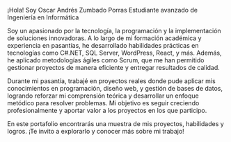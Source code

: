 ¡Hola! Soy Oscar Andrés Zumbado Porras
Estudiante avanzado de Ingeniería en Informática

Soy un apasionado por la tecnología, la programación y la implementación de soluciones innovadoras. A lo largo de mi formación académica y experiencia en pasantías, he desarrollado habilidades prácticas en tecnologías como C#.NET, SQL Server, WordPress, React, y más. Además, he aplicado metodologías ágiles como Scrum, que me han permitido gestionar proyectos de manera eficiente y entregar resultados de calidad.

Durante mi pasantía, trabajé en proyectos reales donde pude aplicar mis conocimientos en programación, diseño web, y gestión de bases de datos, logrando reforzar mi comprensión teórica y desarrollar un enfoque metódico para resolver problemas. Mi objetivo es seguir creciendo profesionalmente y aportar valor a los proyectos en los que participo.

En este portafolio encontrarás una muestra de mis proyectos, habilidades y logros. ¡Te invito a explorarlo y conocer más sobre mi trabajo!
